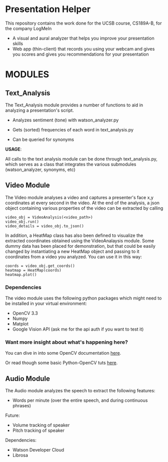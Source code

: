 # Presentation Helper
This repository contains the work done for the UCSB course, CS189A-B, for the company LogMeIn

- A visual and aural analyzer that helps you improve your presentation skills
- Web app (thin-client) that records you using your webcam and gives you scores and gives you recommendations for your presentation


# MODULES

## Text_Analysis

The Text_Analysis module provides a number of functions to aid in analyzing a presentation's script.

- Analyzes sentiment (tone) with watson_analyzer.py

- Gets (sorted) frequencies of each word in text_analysis.py

- Can be queried for synonyms

**USAGE**:

All calls to the text analysis module can be done through text_analysis.py, which serves as a class that integrates the various submodules (watson_analyzer, synonyms, etc)

## Video Module

The Video module analyses a video and captures a presenter's face x,y coordinates at every second in the video. At the end of the analysis, a json object containing various properties of the video can be extracted by calling

```
video_obj = VideoAnalysis(<video_path>)
video_obj.run()
video_details = video_obj.to_json()
```

In addition, a HeatMap class has also been defined to visualize the extracted coordinates obtained using the VideoAnalaysis module. Some dummy data has been placed for demonstration, but that could be easily changed by instantiating a new HeatMap object and passing to it coordinates from a video you analyzed. You can use it in this way:

```
coords = video_obj.get_coords()
heatmap = HeatMap(coords)
heatmap.plot()
```

### Dependencies
The video module uses the following python packages which might need to be installed in your virtual environment:
* OpenCV 3.3
* Numpy
* Matplot
* Google Vision API (ask me for the api auth if you want to test it)

### Want more insight about what's happening here?

You can dive in into some OpenCV documentation [here](https://opencv-python-tutroals.readthedocs.io/en/latest/py_tutorials/py_video/py_lucas_kanade/py_lucas_kanade.html#lucas-kanade).

Or read though some basic Python-OpenCV tuts [here](https://pythonprogramming.net/haar-cascade-face-eye-detection-python-opencv-tutorial/?completed=/mog-background-reduction-python-opencv-tutorial/).

## Audio Module

The Audio module analyzes the speech to extract the following features:
- Words per minute (over the entire speech, and during continuous phrases)

Future:
- Volume tracking of speaker
- Pitch tracking of speaker

Dependencies:
* Watson Developer Cloud
* Librosa
